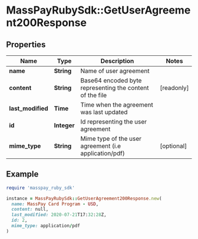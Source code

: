 # MassPayRubySdk::GetUserAgreement200Response

## Properties

| Name | Type | Description | Notes |
| ---- | ---- | ----------- | ----- |
| **name** | **String** | Name of user agreement |  |
| **content** | **String** | Base64 encoded byte representing the content of the file | [readonly] |
| **last_modified** | **Time** | Time when the agreement was last updated |  |
| **id** | **Integer** | Id representing the user agreement |  |
| **mime_type** | **String** | Mime type of the user agreement (i.e application/pdf) | [optional] |

## Example

```ruby
require 'masspay_ruby_sdk'

instance = MassPayRubySdk::GetUserAgreement200Response.new(
  name: MassPay Card Program - USD,
  content: null,
  last_modified: 2020-07-21T17:32:28Z,
  id: 2,
  mime_type: application/pdf
)
```

